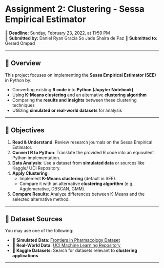 # **Assignment 2: Clustering - Sessa Empirical Estimator**  
📅 **Deadline:** Sunday, February 23, 2022, at 11:59 PM  
📌 **Submitted by:** 
Daniel Ryan Gracia So 
Jade Shaira de Paz
📌 **Submitted to:** Gerard Ompad  

---

## **📖 Overview**  
This project focuses on implementing the **Sessa Empirical Estimator (SEE)** in Python by:  
- Converting existing **R code** into **Python (Jupyter Notebook)**  
- Using **K-Means clustering** and an alternative **clustering algorithm**  
- Comparing the **results and insights** between these clustering techniques  
- Utilizing **simulated or real-world datasets** for analysis  

---

## **📌 Objectives**
1. **Read & Understand**: Review research journals on the Sessa Empirical Estimator.  
2. **Convert R to Python**: Translate the provided R code into an equivalent Python implementation.  
3. **Data Analysis**: Use a dataset from **simulated data** or sources like Kaggle/ UCI Repository.  
4. **Apply Clustering**:  
   - Implement **K-Means clustering** (default in SEE).  
   - Compare it with an alternative **clustering algorithm** (e.g., Agglomerative, DBSCAN, GMM).  
5. **Compare Results**: Analyze differences between K-Means and the selected alternative method.  

---

## **📂 Dataset Sources**
You may use one of the following:
- 🔹 **Simulated Data**: [Frontiers in Pharmacology Dataset](https://www.frontiersin.org/journals/pharmacology/articles/10.3389/fphar.2019.00383/full)  
- 🔹 **Real-World Data**: [UCI Machine Learning Repository](https://archive.ics.uci.edu/)  
- 🔹 **Kaggle Datasets**: Search for datasets relevant to **clustering applications**  

---
